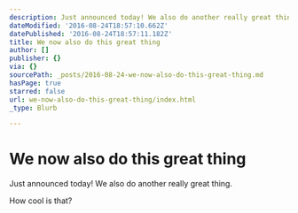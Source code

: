 ```yaml
---
description: Just announced today! We also do another really great thing.
dateModified: '2016-08-24T18:57:10.662Z'
datePublished: '2016-08-24T18:57:11.182Z'
title: We now also do this great thing
author: []
publisher: {}
via: {}
sourcePath: _posts/2016-08-24-we-now-also-do-this-great-thing.md
hasPage: true
starred: false
url: we-now-also-do-this-great-thing/index.html
_type: Blurb

---
```

# We now also do this great thing

Just announced today! We also do another really great thing.

How cool is that?